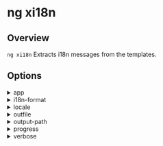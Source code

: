 <!-- Links in /docs/documentation should NOT have `.md` at the end, because they end up in our wiki at release. -->

# ng xi18n

## Overview
`ng xi18n` Extracts i18n messages from the templates.

## Options
<details>
  <summary>app</summary>
  <p>
    <code>--app</code> (aliases: <code>-a</code>) <em>default value: 1st app</em>
  </p>
  <p>
    Specifies app name to use.
  </p>
</details>

<details>
  <summary>i18n-format</summary>
  <p>
    <code>--i18n-format</code> (aliases: <code>-f</code>)
  </p>
  <p>
    Output format for the generated file: either `xmb` or `xlf`.
  </p>
</details>

<details>
  <summary>locale</summary>
  <p>
    <code>--locale</code> (aliases: <code>-l</code>)
  </p>
  <p>
    Specifies the source language of the application.
  </p>
</details>

<details>
  <summary>outfile</summary>
  <p>
    <code>--outfile</code> (aliases: <code>-of</code>)
  </p>
  <p>
    Name of the file to output.
  </p>
</details>

<details>
  <summary>output-path</summary>
  <p>
    <code>--output-path</code> (aliases: <code>-op</code>)
  </p>
  <p>
    Path where output will be placed.
  </p>
</details>

<details>
  <summary>progress</summary>
  <p>
    <code>--progress</code>
  </p>
  <p>
    Log progress to the console while running.
  </p>
</details>

<details>
  <summary>verbose</summary>
  <p>
    <code>--verbose</code>
  </p>
  <p>
    Adds more details to output logging.
  </p>
</details>
